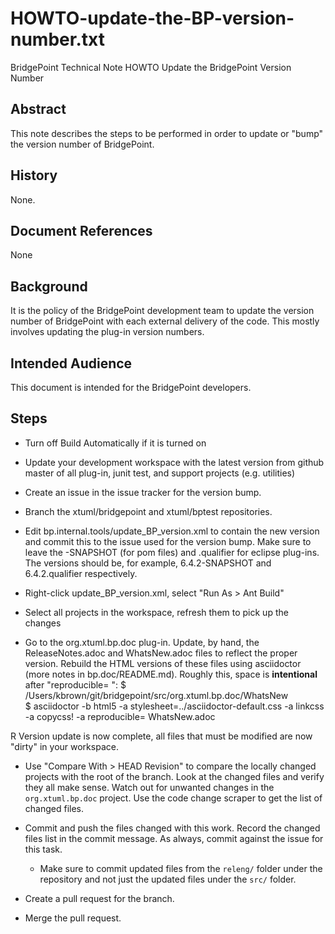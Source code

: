 # HOWTO-update-the-BP-version-number.txt


BridgePoint Technical Note
HOWTO Update the BridgePoint Version Number


Abstract
--------
This note describes the steps to be performed in order to update or "bump"
the version number of BridgePoint.

History
-------
None.

Document References
-------------------
None

Background
----------
It is the policy of the BridgePoint development team to update the version
number of BridgePoint with each external delivery of the code.  This mostly
involves updating the plug-in version numbers.

Intended Audience
-----------------
This document is intended for the BridgePoint developers.

Steps
-----

  - Turn off Build Automatically if it is turned on
  
  - Update your development workspace with the latest version from github master
   of all plug-in, junit test, and support projects (e.g. utilities)
   
  - Create an issue in the issue tracker for the version bump.
  
  - Branch the xtuml/bridgepoint and xtuml/bptest repositories.

  - Edit bp.internal.tools/update_BP_version.xml to contain the new version and
   commit this to the issue used for the version bump.  Make sure to leave the -SNAPSHOT 
   (for pom files) and .qualifier for eclipse plug-ins.  The versions should be, for
   example, 6.4.2-SNAPSHOT and 6.4.2.qualifier respectively.
   
  - Right-click update_BP_version.xml, select "Run As > Ant Build"

  - Select all projects in the workspace, refresh them to pick up the changes
  
  - Go to the org.xtuml.bp.doc plug-in.  Update, by hand, the ReleaseNotes.adoc and 
  WhatsNew.adoc files to reflect the proper version.  Rebuild the HTML versions of these 
  files using asciidoctor (more notes in bp.doc/README.md).  Roughly this, space is __intentional__ after "reproducible= ":
      $ /Users/kbrown/git/bridgepoint/src/org.xtuml.bp.doc/WhatsNew  
      $ asciidoctor -b html5 -a stylesheet=../asciidoctor-default.css -a linkcss -a copycss! -a reproducible= WhatsNew.adoc
  
  R Version update is now complete, all files that must be modified are now
   "dirty" in your workspace.   

  - Use "Compare With > HEAD Revision" to compare the locally changed projects 
   with the root of the branch.  Look at the changed files and verify they all 
   make sense.  Watch out for unwanted changes in the `org.xtuml.bp.doc` project.
   Use the code change scraper to get the list of changed files.  

  - Commit and push the files changed with this work.  Record the changed files
   list in the commit message.  As always, commit against the issue for this
   task.
     - Make sure to commit updated files from the `releng/` folder under the 
       repository and not just the updated files under the `src/` folder.

  - Create a pull request for the branch.

  - Merge the pull request.


